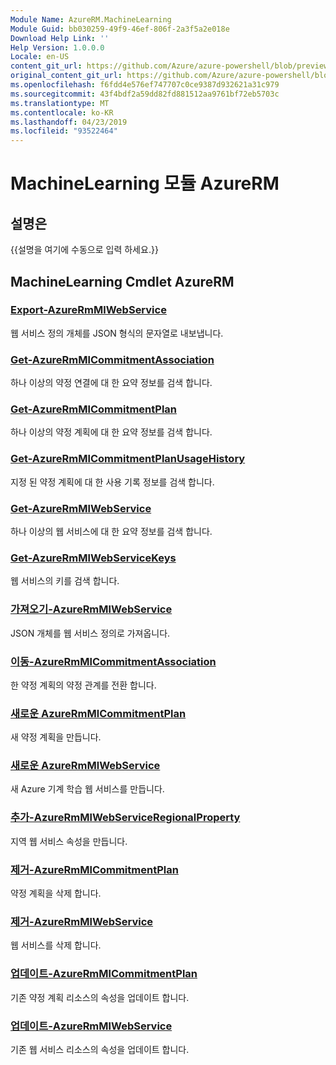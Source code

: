 ```yaml
---
Module Name: AzureRM.MachineLearning
Module Guid: bb030259-49f9-46ef-806f-2a3f5a2e018e
Download Help Link: ''
Help Version: 1.0.0.0
Locale: en-US
content_git_url: https://github.com/Azure/azure-powershell/blob/preview/src/ResourceManager/MachineLearning/Commands.MachineLearning/help/AzureRM.MachineLearning.md
original_content_git_url: https://github.com/Azure/azure-powershell/blob/preview/src/ResourceManager/MachineLearning/Commands.MachineLearning/help/AzureRM.MachineLearning.md
ms.openlocfilehash: f6fdd4e576ef747707c0ce9387d932621a31c979
ms.sourcegitcommit: 43f4bdf2a59dd82fd881512aa9761bf72eb5703c
ms.translationtype: MT
ms.contentlocale: ko-KR
ms.lasthandoff: 04/23/2019
ms.locfileid: "93522464"
---
```

# MachineLearning 모듈 AzureRM
## 설명은
{{설명을 여기에 수동으로 입력 하세요.}}

## MachineLearning Cmdlet AzureRM
### [Export-AzureRmMlWebService](Export-AzureRmMlWebService.md)
웹 서비스 정의 개체를 JSON 형식의 문자열로 내보냅니다.

### [Get-AzureRmMlCommitmentAssociation](Get-AzureRmMlCommitmentAssociation.md)
하나 이상의 약정 연결에 대 한 요약 정보를 검색 합니다.

### [Get-AzureRmMlCommitmentPlan](Get-AzureRmMlCommitmentPlan.md)
하나 이상의 약정 계획에 대 한 요약 정보를 검색 합니다.

### [Get-AzureRmMlCommitmentPlanUsageHistory](Get-AzureRmMlCommitmentPlanUsageHistory.md)
지정 된 약정 계획에 대 한 사용 기록 정보를 검색 합니다.

### [Get-AzureRmMlWebService](Get-AzureRmMlWebService.md)
하나 이상의 웹 서비스에 대 한 요약 정보를 검색 합니다.

### [Get-AzureRmMlWebServiceKeys](Get-AzureRmMlWebServiceKeys.md)
웹 서비스의 키를 검색 합니다.

### [가져오기-AzureRmMlWebService](Import-AzureRmMlWebService.md)
JSON 개체를 웹 서비스 정의로 가져옵니다.

### [이동-AzureRmMlCommitmentAssociation](Move-AzureRmMlCommitmentAssociation.md)
한 약정 계획의 약정 관계를 전환 합니다.

### [새로운 AzureRmMlCommitmentPlan](New-AzureRmMlCommitmentPlan.md)
새 약정 계획을 만듭니다.

### [새로운 AzureRmMlWebService](New-AzureRmMlWebService.md)

새 Azure 기계 학습 웹 서비스를 만듭니다.

### [추가-AzureRmMlWebServiceRegionalProperty](Add-AzureRmMlWebServiceRegionalProperty.md)
지역 웹 서비스 속성을 만듭니다.

### [제거-AzureRmMlCommitmentPlan](Remove-AzureRmMlCommitmentPlan.md)
약정 계획을 삭제 합니다.

### [제거-AzureRmMlWebService](Remove-AzureRmMlWebService.md)
웹 서비스를 삭제 합니다.

### [업데이트-AzureRmMlCommitmentPlan](Update-AzureRmMlCommitmentPlan.md)
기존 약정 계획 리소스의 속성을 업데이트 합니다.

### [업데이트-AzureRmMlWebService](Update-AzureRmMlWebService.md)
기존 웹 서비스 리소스의 속성을 업데이트 합니다.

